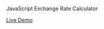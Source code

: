JavaScript Exchange Rate Calculator

[Live Demo](https://michaelgreco7.github.io/JS-Exchange-Rate-Calculator/)
